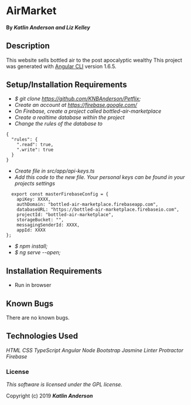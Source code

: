 # AirMarket

#### By _**Katlin Anderson and Liz Kelley**_

## Description
This website sells bottled air to the post apocalyptic wealthy
This project was generated with [Angular CLI](https://github.com/angular/angular-cli) version 1.6.5.

## Setup/Installation Requirements

* _$ git clone https://github.com/KNBAnderson/Petflix;_
* _Create an account at https://firebase.google.com/_
* _On Firebase, create a project called bottled-air-marketplace_
* _Create a realtime database within the project_
* _Change the rules of the database to_
```
{
  "rules": {
    ".read": true,
    ".write": true
  }
}
```
* _Create file in src/app/api-keys.ts_
* _Add this code to the new file. Your personal keys can be found in your projects settings_
```
  export const masterFirebaseConfig = {
    apiKey: XXXX,
    authDomain: "bottled-air-marketplace.firebaseapp.com",
    databaseURL: "https://bottled-air-marketplace.firebaseio.com",
    projectId: "bottled-air-marketplace",
    storageBucket: "",
    messagingSenderId: XXXX,
    appId: XXXX
};
```
* _$ npm install;_
* _$ ng serve --open;_

## Installation Requirements
* Run in browser

## Known Bugs
There are no known bugs.

## Technologies Used

_HTML_
_CSS_
_TypeScript_
_Angular_
_Node_
_Bootstrap_
_Jasmine_
_Linter_
_Protractor_
_Firebase_

### License

*This software is licensed under the GPL license.*

Copyright (c) 2019 **_Katlin Anderson_**